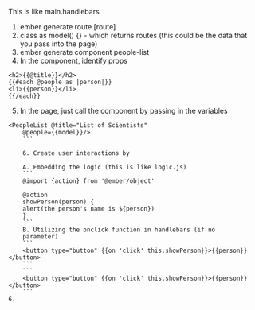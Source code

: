 
<!-- @import "[TOC]" {cmd="toc" depthFrom=1 depthTo=6 orderedList=false} -->

<!-- code_chunk_output -->



<!-- /code_chunk_output -->

This is like main.handlebars

1. ember generate route [route]
2. class as model() {} - which returns routes (this could be
the data that you pass into the page)
3. ember generate component people-list
4. In the component, identify props
```
<h2>{{@title}}</h2>
{{#each @people as |person|}}
<li>{{person}}</li>
{{/each}}
```
5. In the page, just call the component by passing in the
variables
```
<PeopleList @title="List of Scientists"
    @people={{model}}/>
    ```

    6. Create user interactions by

    A. Embedding the logic (this is like logic.js)
    ```
    @import {action} from '@ember/object'

    @action
    showPerson(person) {
    alert(the person's name is ${person})
    }
    ```
    B. Utilizing the onclick function in handlebars (if no
    parameter)
    ```
    <button type="button" {{on 'click' this.showPerson}}>{{person}}</button>
    ```
    ```
    <button type="button" {{on 'click' this.showPerson}}>{{person}}</button>
    ```
6. 